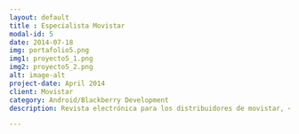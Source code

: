 ```yaml
---
layout: default
title : Especialista Movistar
modal-id: 5
date: 2014-07-18
img: portafolio5.png
img1: proyecto5_1.png
img2: proyecto5_2.png
alt: image-alt
project-date: April 2014
client: Movistar
category: Android/Blackberry Development
description: Revista electrónica para los distribuidores de movistar, <a href="https://play.google.com/store/apps/details?id=com.movistar.especialista">Google Play</a>. 

---
```

